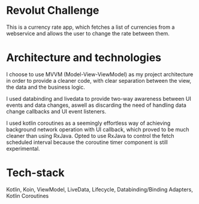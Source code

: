 # Revolut Challenge

This is a currency rate app, which fetches a list of currencies from a webservice and allows the user to change the rate between them.

# Architecture and technologies

I choose to use MVVM (Model-View-ViewModel) as my project architecture in order to provide a cleaner code, with clear separation between the view, the data and the business logic.

I used databinding and livedata to provide two-way awareness between UI events and data changes, aswell as discarding the need of handling data change callbacks and UI event listeners.

I used kotlin coroutines as a seemingly effortless way of achieving background network operation with UI callback, which proved to be much cleaner than using RxJava.
Opted to use RxJava to control the fetch scheduled interval because the coroutine timer component is still experimental.

# Tech-stack

Kotlin, Koin, ViewModel, LiveData, Lifecycle, Databinding/Binding Adapters, Kotlin Coroutines
